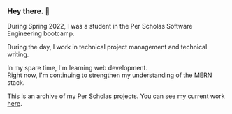 ### Hey there. 🦦
During Spring 2022, I was a student in the Per Scholas Software Engineering bootcamp.

During the day, I work in technical project management and technical writing.  

In my spare time, I'm learning web development.    
Right now, I'm continuing to strengthen my understanding of the MERN stack.

This is an archive of my Per Scholas projects. You can see my current work [here](https://# "Professional Portfolio").
